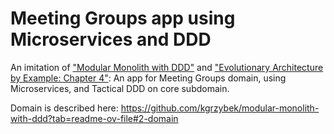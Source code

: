 # Meeting Groups app using Microservices and DDD

An imitation of ["Modular Monolith with DDD"](https://github.com/kgrzybek/modular-monolith-with-ddd) and ["Evolutionary Architecture by Example: Chapter 4"](https://github.com/evolutionary-architecture/evolutionary-architecture-by-example): An app for Meeting Groups domain, using Microservices, and Tactical DDD on core subdomain.

Domain is described here: https://github.com/kgrzybek/modular-monolith-with-ddd?tab=readme-ov-file#2-domain